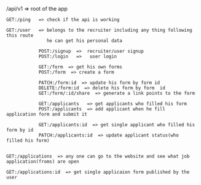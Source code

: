 /api/v1  => root of the app
        
    GET:/ping   => check if the api is working

    GET:/user   => belongs to the recruiter including any thing following this route
                   he can get his personal data

                POST:/signup  =>  recruiter/user signup
                POST:/login   =>   user login

                GET:/form  => get his own forms
                POST:/form  => create a form 

                PATCH:/form:id  => update his form by form id
                DELETE:/form:id  => delete his form by form  id
                GET:/form/:id/share  => generate a link points to the form

                GET:/applicants   => get applicants who filled his form
                POST:/applicants  => add applicant when he fill application form and submit it

                GET:/applicants:id  => get single applicant who filled his form by id
                PATCH:/applicants:id  => update applicant status(who filled his form)


    GET:/applications  => any one can go to the website and see what job application(froms) are open

    GET:/applications:id  => get single applicaion form published by the user

